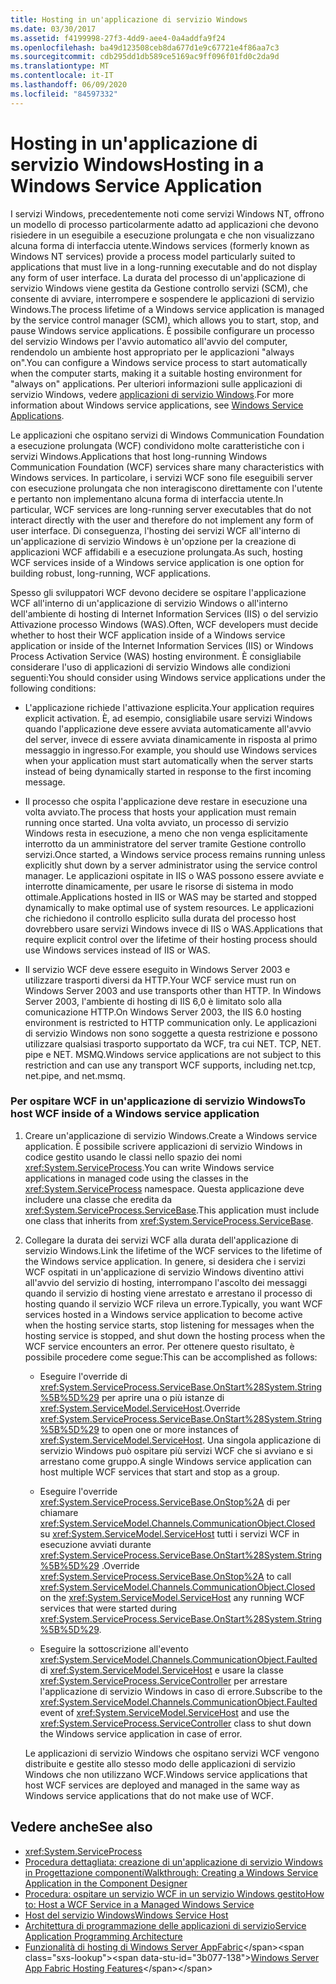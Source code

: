 ```yaml
---
title: Hosting in un'applicazione di servizio Windows
ms.date: 03/30/2017
ms.assetid: f4199998-27f3-4dd9-aee4-0a4addfa9f24
ms.openlocfilehash: ba49d123508ceb8da677d1e9c67721e4f86aa7c3
ms.sourcegitcommit: cdb295dd1db589ce5169ac9ff096f01fd0c2da9d
ms.translationtype: MT
ms.contentlocale: it-IT
ms.lasthandoff: 06/09/2020
ms.locfileid: "84597332"
---
```

# <a name="hosting-in-a-windows-service-application"></a><span data-ttu-id="3b077-102">Hosting in un'applicazione di servizio Windows</span><span class="sxs-lookup"><span data-stu-id="3b077-102">Hosting in a Windows Service Application</span></span>
<span data-ttu-id="3b077-103">I servizi Windows, precedentemente noti come servizi Windows NT, offrono un modello di processo particolarmente adatto ad applicazioni che devono risiedere in un eseguibile a esecuzione prolungata e che non visualizzano alcuna forma di interfaccia utente.</span><span class="sxs-lookup"><span data-stu-id="3b077-103">Windows services (formerly known as Windows NT services) provide a process model particularly suited to applications that must live in a long-running executable and do not display any form of user interface.</span></span> <span data-ttu-id="3b077-104">La durata del processo di un'applicazione di servizio Windows viene gestita da Gestione controllo servizi (SCM), che consente di avviare, interrompere e sospendere le applicazioni di servizio Windows.</span><span class="sxs-lookup"><span data-stu-id="3b077-104">The process lifetime of a Windows service application is managed by the service control manager (SCM), which allows you to start, stop, and pause Windows service applications.</span></span> <span data-ttu-id="3b077-105">È possibile configurare un processo del servizio Windows per l'avvio automatico all'avvio del computer, rendendolo un ambiente host appropriato per le applicazioni "always on".</span><span class="sxs-lookup"><span data-stu-id="3b077-105">You can configure a Windows service process to start automatically when the computer starts, making it a suitable hosting environment for "always on" applications.</span></span> <span data-ttu-id="3b077-106">Per ulteriori informazioni sulle applicazioni di servizio Windows, vedere [applicazioni di servizio Windows](https://go.microsoft.com/fwlink/?LinkId=89450).</span><span class="sxs-lookup"><span data-stu-id="3b077-106">For more information about Windows service applications, see [Windows Service Applications](https://go.microsoft.com/fwlink/?LinkId=89450).</span></span>  
  
 <span data-ttu-id="3b077-107">Le applicazioni che ospitano servizi di Windows Communication Foundation a esecuzione prolungata (WCF) condividono molte caratteristiche con i servizi Windows.</span><span class="sxs-lookup"><span data-stu-id="3b077-107">Applications that host long-running Windows Communication Foundation (WCF) services share many characteristics with Windows services.</span></span> <span data-ttu-id="3b077-108">In particolare, i servizi WCF sono file eseguibili server con esecuzione prolungata che non interagiscono direttamente con l'utente e pertanto non implementano alcuna forma di interfaccia utente.</span><span class="sxs-lookup"><span data-stu-id="3b077-108">In particular, WCF services are long-running server executables that do not interact directly with the user and therefore do not implement any form of user interface.</span></span> <span data-ttu-id="3b077-109">Di conseguenza, l'hosting dei servizi WCF all'interno di un'applicazione di servizio Windows è un'opzione per la creazione di applicazioni WCF affidabili e a esecuzione prolungata.</span><span class="sxs-lookup"><span data-stu-id="3b077-109">As such, hosting WCF services inside of a Windows service application is one option for building robust, long-running, WCF applications.</span></span>  
  
 <span data-ttu-id="3b077-110">Spesso gli sviluppatori WCF devono decidere se ospitare l'applicazione WCF all'interno di un'applicazione di servizio Windows o all'interno dell'ambiente di hosting di Internet Information Services (IIS) o del servizio Attivazione processo Windows (WAS).</span><span class="sxs-lookup"><span data-stu-id="3b077-110">Often, WCF developers must decide whether to host their WCF application inside of a Windows service application or inside of the Internet Information Services (IIS) or Windows Process Activation Service (WAS) hosting environment.</span></span> <span data-ttu-id="3b077-111">È consigliabile considerare l'uso di applicazioni di servizio Windows alle condizioni seguenti:</span><span class="sxs-lookup"><span data-stu-id="3b077-111">You should consider using Windows service applications under the following conditions:</span></span>  
  
- <span data-ttu-id="3b077-112">L'applicazione richiede l'attivazione esplicita.</span><span class="sxs-lookup"><span data-stu-id="3b077-112">Your application requires explicit activation.</span></span> <span data-ttu-id="3b077-113">È, ad esempio, consigliabile usare servizi Windows quando l'applicazione deve essere avviata automaticamente all'avvio del server, invece di essere avviata dinamicamente in risposta al primo messaggio in ingresso.</span><span class="sxs-lookup"><span data-stu-id="3b077-113">For example, you should use Windows services when your application must start automatically when the server starts instead of being dynamically started in response to the first incoming message.</span></span>  
  
- <span data-ttu-id="3b077-114">Il processo che ospita l'applicazione deve restare in esecuzione una volta avviato.</span><span class="sxs-lookup"><span data-stu-id="3b077-114">The process that hosts your application must remain running once started.</span></span> <span data-ttu-id="3b077-115">Una volta avviato, un processo di servizio Windows resta in esecuzione, a meno che non venga esplicitamente interrotto da un amministratore del server tramite Gestione controllo servizi.</span><span class="sxs-lookup"><span data-stu-id="3b077-115">Once started, a Windows service process remains running unless explicitly shut down by a server administrator using the service control manager.</span></span> <span data-ttu-id="3b077-116">Le applicazioni ospitate in IIS o WAS possono essere avviate e interrotte dinamicamente, per usare le risorse di sistema in modo ottimale.</span><span class="sxs-lookup"><span data-stu-id="3b077-116">Applications hosted in IIS or WAS may be started and stopped dynamically to make optimal use of system resources.</span></span> <span data-ttu-id="3b077-117">Le applicazioni che richiedono il controllo esplicito sulla durata del processo host dovrebbero usare servizi Windows invece di IIS o WAS.</span><span class="sxs-lookup"><span data-stu-id="3b077-117">Applications that require explicit control over the lifetime of their hosting process should use Windows services instead of IIS or WAS.</span></span>  
  
- <span data-ttu-id="3b077-118">Il servizio WCF deve essere eseguito in Windows Server 2003 e utilizzare trasporti diversi da HTTP.</span><span class="sxs-lookup"><span data-stu-id="3b077-118">Your WCF service must run on Windows Server 2003 and use transports other than HTTP.</span></span> <span data-ttu-id="3b077-119">In Windows Server 2003, l'ambiente di hosting di IIS 6,0 è limitato solo alla comunicazione HTTP.</span><span class="sxs-lookup"><span data-stu-id="3b077-119">On Windows Server 2003, the IIS 6.0 hosting environment is restricted to HTTP communication only.</span></span> <span data-ttu-id="3b077-120">Le applicazioni di servizio Windows non sono soggette a questa restrizione e possono utilizzare qualsiasi trasporto supportato da WCF, tra cui NET. TCP, NET. pipe e NET. MSMQ.</span><span class="sxs-lookup"><span data-stu-id="3b077-120">Windows service applications are not subject to this restriction and can use any transport WCF supports, including net.tcp, net.pipe, and net.msmq.</span></span>  
  
### <a name="to-host-wcf-inside-of-a-windows-service-application"></a><span data-ttu-id="3b077-121">Per ospitare WCF in un'applicazione di servizio Windows</span><span class="sxs-lookup"><span data-stu-id="3b077-121">To host WCF inside of a Windows service application</span></span>  
  
1. <span data-ttu-id="3b077-122">Creare un'applicazione di servizio Windows.</span><span class="sxs-lookup"><span data-stu-id="3b077-122">Create a Windows service application.</span></span> <span data-ttu-id="3b077-123">È possibile scrivere applicazioni di servizio Windows in codice gestito usando le classi nello spazio dei nomi <xref:System.ServiceProcess>.</span><span class="sxs-lookup"><span data-stu-id="3b077-123">You can write Windows service applications in managed code using the classes in the <xref:System.ServiceProcess> namespace.</span></span> <span data-ttu-id="3b077-124">Questa applicazione deve includere una classe che eredita da <xref:System.ServiceProcess.ServiceBase>.</span><span class="sxs-lookup"><span data-stu-id="3b077-124">This application must include one class that inherits from <xref:System.ServiceProcess.ServiceBase>.</span></span>  
  
2. <span data-ttu-id="3b077-125">Collegare la durata dei servizi WCF alla durata dell'applicazione di servizio Windows.</span><span class="sxs-lookup"><span data-stu-id="3b077-125">Link the lifetime of the WCF services to the lifetime of the Windows service application.</span></span> <span data-ttu-id="3b077-126">In genere, si desidera che i servizi WCF ospitati in un'applicazione di servizio Windows diventino attivi all'avvio del servizio di hosting, interrompano l'ascolto dei messaggi quando il servizio di hosting viene arrestato e arrestano il processo di hosting quando il servizio WCF rileva un errore.</span><span class="sxs-lookup"><span data-stu-id="3b077-126">Typically, you want WCF services hosted in a Windows service application to become active when the hosting service starts, stop listening for messages when the hosting service is stopped, and shut down the hosting process when the WCF service encounters an error.</span></span> <span data-ttu-id="3b077-127">Per ottenere questo risultato, è possibile procedere come segue:</span><span class="sxs-lookup"><span data-stu-id="3b077-127">This can be accomplished as follows:</span></span>  
  
    - <span data-ttu-id="3b077-128">Eseguire l'override di <xref:System.ServiceProcess.ServiceBase.OnStart%28System.String%5B%5D%29> per aprire una o più istanze di <xref:System.ServiceModel.ServiceHost>.</span><span class="sxs-lookup"><span data-stu-id="3b077-128">Override <xref:System.ServiceProcess.ServiceBase.OnStart%28System.String%5B%5D%29> to open one or more instances of <xref:System.ServiceModel.ServiceHost>.</span></span> <span data-ttu-id="3b077-129">Una singola applicazione di servizio Windows può ospitare più servizi WCF che si avviano e si arrestano come gruppo.</span><span class="sxs-lookup"><span data-stu-id="3b077-129">A single Windows service application can host multiple WCF services that start and stop as a group.</span></span>  
  
    - <span data-ttu-id="3b077-130">Eseguire l'override <xref:System.ServiceProcess.ServiceBase.OnStop%2A> di per chiamare <xref:System.ServiceModel.Channels.CommunicationObject.Closed> su <xref:System.ServiceModel.ServiceHost> tutti i servizi WCF in esecuzione avviati durante <xref:System.ServiceProcess.ServiceBase.OnStart%28System.String%5B%5D%29> .</span><span class="sxs-lookup"><span data-stu-id="3b077-130">Override <xref:System.ServiceProcess.ServiceBase.OnStop%2A> to call <xref:System.ServiceModel.Channels.CommunicationObject.Closed> on the <xref:System.ServiceModel.ServiceHost> any running WCF services that were started during <xref:System.ServiceProcess.ServiceBase.OnStart%28System.String%5B%5D%29>.</span></span>  
  
    - <span data-ttu-id="3b077-131">Eseguire la sottoscrizione all'evento <xref:System.ServiceModel.Channels.CommunicationObject.Faulted> di <xref:System.ServiceModel.ServiceHost> e usare la classe <xref:System.ServiceProcess.ServiceController> per arrestare l'applicazione di servizio Windows in caso di errore.</span><span class="sxs-lookup"><span data-stu-id="3b077-131">Subscribe to the <xref:System.ServiceModel.Channels.CommunicationObject.Faulted> event of <xref:System.ServiceModel.ServiceHost> and use the <xref:System.ServiceProcess.ServiceController> class to shut down the Windows service application in case of error.</span></span>  
  
     <span data-ttu-id="3b077-132">Le applicazioni di servizio Windows che ospitano servizi WCF vengono distribuite e gestite allo stesso modo delle applicazioni di servizio Windows che non utilizzano WCF.</span><span class="sxs-lookup"><span data-stu-id="3b077-132">Windows service applications that host WCF services are deployed and managed in the same way as Windows service applications that do not make use of WCF.</span></span>  
  
## <a name="see-also"></a><span data-ttu-id="3b077-133">Vedere anche</span><span class="sxs-lookup"><span data-stu-id="3b077-133">See also</span></span>

- <xref:System.ServiceProcess>
- [<span data-ttu-id="3b077-134">Procedura dettagliata: creazione di un'applicazione di servizio Windows in Progettazione componenti</span><span class="sxs-lookup"><span data-stu-id="3b077-134">Walkthrough: Creating a Windows Service Application in the Component Designer</span></span>](https://go.microsoft.com/fwlink/?LinkId=94875)
- [<span data-ttu-id="3b077-135">Procedura: ospitare un servizio WCF in un servizio Windows gestito</span><span class="sxs-lookup"><span data-stu-id="3b077-135">How to: Host a WCF Service in a Managed Windows Service</span></span>](how-to-host-a-wcf-service-in-a-managed-windows-service.md)
- [<span data-ttu-id="3b077-136">Host del servizio Windows</span><span class="sxs-lookup"><span data-stu-id="3b077-136">Windows Service Host</span></span>](../samples/windows-service-host.md)
- [<span data-ttu-id="3b077-137">Architettura di programmazione delle applicazioni di servizio</span><span class="sxs-lookup"><span data-stu-id="3b077-137">Service Application Programming Architecture</span></span>](https://go.microsoft.com/fwlink/?LinkId=94876)
- <span data-ttu-id="3b077-138">[Funzionalità di hosting di Windows Server AppFabric](https://docs.microsoft.com/previous-versions/appfabric/ee677189(v=azure.10))</span><span class="sxs-lookup"><span data-stu-id="3b077-138">[Windows Server App Fabric Hosting Features](https://docs.microsoft.com/previous-versions/appfabric/ee677189(v=azure.10))</span></span>
